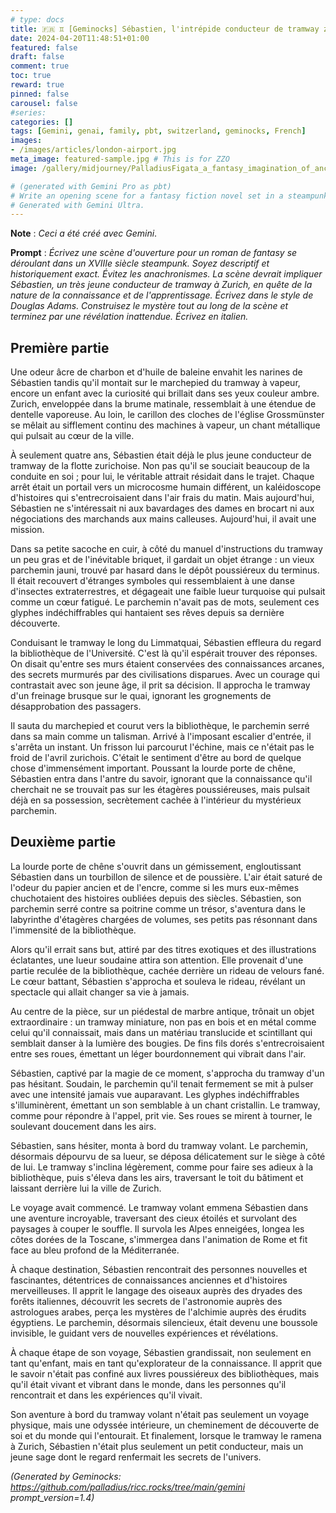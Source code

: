 ```yaml
---
# type: docs
title: 🇫🇷 ♊ [Geminocks] Sébastien, l'intrépide conducteur de tramway zurichois 🇨🇭 (pbt symlink)
date: 2024-04-20T11:48:51+01:00
featured: false
draft: false
comment: true
toc: true
reward: true
pinned: false
carousel: false
#series:
categories: []
tags: [Gemini, genai, family, pbt, switzerland, geminocks, French]
images:
- /images/articles/london-airport.jpg
meta_image: featured-sample.jpg # This is for ZZO
image: /gallery/midjourney/PalladiusFigata_a_fantasy_imagination_of_ancient_mayan_city_if__f699b7ca-43d9-4d2a-b2ee-2022a0317e01.png

# (generated with Gemini Pro as pbt)
# Write an opening scene for a fantasy fiction novel set in a steampunk 18th century. Be descriptive and historically accurate. Avoid anachronism. The scene should involve Sebastian, a veryyoung tram driver in Zurich on a quest to understand the nature of knowledge and learning. Write in the style of Douglas Adams. Build mystery throughout the scene and end with an unexpected revelation. Write in Italian.
# Generated with Gemini Ultra.
---
```


**Note** : *Ceci a été créé avec Gemini*.

**Prompt** : *Écrivez une scène d'ouverture pour un roman de fantasy se déroulant dans un XVIIIe siècle steampunk. Soyez descriptif et historiquement exact. Évitez les anachronismes. La scène devrait impliquer Sébastien, un très jeune conducteur de tramway à Zurich, en quête de la nature de la connaissance et de l'apprentissage. Écrivez dans le style de Douglas Adams. Construisez le mystère tout au long de la scène et terminez par une révélation inattendue. Écrivez en italien.*

## Première partie

Une odeur âcre de charbon et d'huile de baleine envahit les narines de Sébastien tandis qu'il montait sur le marchepied du tramway à vapeur, encore un enfant avec la curiosité qui brillait dans ses yeux couleur ambre. Zurich, enveloppée dans la brume matinale, ressemblait à une étendue de dentelle vaporeuse. Au loin, le carillon des cloches de l'église Grossmünster se mêlait au sifflement continu des machines à vapeur, un chant métallique qui pulsait au cœur de la ville.

À seulement quatre ans, Sébastien était déjà le plus jeune conducteur de tramway de la flotte zurichoise. Non pas qu'il se souciait beaucoup de la conduite en soi ; pour lui, le véritable attrait résidait dans le trajet. Chaque arrêt était un portail vers un microcosme humain différent, un kaléidoscope d'histoires qui s'entrecroisaient dans l'air frais du matin. Mais aujourd'hui, Sébastien ne s'intéressait ni aux bavardages des dames en brocart ni aux négociations des marchands aux mains calleuses. Aujourd'hui, il avait une mission.

Dans sa petite sacoche en cuir, à côté du manuel d'instructions du tramway un peu gras et de l'inévitable briquet, il gardait un objet étrange : un vieux parchemin jauni, trouvé par hasard dans le dépôt poussiéreux du terminus. Il était recouvert d'étranges symboles qui ressemblaient à une danse d'insectes extraterrestres, et dégageait une faible lueur turquoise qui pulsait comme un cœur fatigué. Le parchemin n'avait pas de mots, seulement ces glyphes indéchiffrables qui hantaient ses rêves depuis sa dernière découverte.

Conduisant le tramway le long du Limmatquai, Sébastien effleura du regard la bibliothèque de l'Université. C'est là qu'il espérait trouver des réponses. On disait qu'entre ses murs étaient conservées des connaissances arcanes, des secrets murmurés par des civilisations disparues. Avec un courage qui contrastait avec son jeune âge, il prit sa décision. Il approcha le tramway d'un freinage brusque sur le quai, ignorant les grognements de désapprobation des passagers.

Il sauta du marchepied et courut vers la bibliothèque, le parchemin serré dans sa main comme un talisman. Arrivé à l'imposant escalier d'entrée, il s'arrêta un instant. Un frisson lui parcourut l'échine, mais ce n'était pas le froid de l'avril zurichois. C'était le sentiment d'être au bord de quelque chose d'immensément important. Poussant la lourde porte de chêne, Sébastien entra dans l'antre du savoir, ignorant que la connaissance qu'il cherchait ne se trouvait pas sur les étagères poussiéreuses, mais pulsait déjà en sa possession, secrètement cachée à l'intérieur du mystérieux parchemin.

## Deuxième partie

La lourde porte de chêne s'ouvrit dans un gémissement, engloutissant Sébastien dans un tourbillon de silence et de poussière. L'air était saturé de l'odeur du papier ancien et de l'encre, comme si les murs eux-mêmes chuchotaient des histoires oubliées depuis des siècles. Sébastien, son parchemin serré contre sa poitrine comme un trésor, s'aventura dans le labyrinthe d'étagères chargées de volumes, ses petits pas résonnant dans l'immensité de la bibliothèque.

Alors qu'il errait sans but, attiré par des titres exotiques et des illustrations éclatantes, une lueur soudaine attira son attention. Elle provenait d'une partie reculée de la bibliothèque, cachée derrière un rideau de velours fané. Le cœur battant, Sébastien s'approcha et souleva le rideau, révélant un spectacle qui allait changer sa vie à jamais.

Au centre de la pièce, sur un piédestal de marbre antique, trônait un objet extraordinaire : un tramway miniature, non pas en bois et en métal comme celui qu'il connaissait, mais dans un matériau translucide et scintillant qui semblait danser à la lumière des bougies. De fins fils dorés s'entrecroisaient entre ses roues, émettant un léger bourdonnement qui vibrait dans l'air.

Sébastien, captivé par la magie de ce moment, s'approcha du tramway d'un pas hésitant. Soudain, le parchemin qu'il tenait fermement se mit à pulser avec une intensité jamais vue auparavant. Les glyphes indéchiffrables s'illuminèrent, émettant un son semblable à un chant cristallin. Le tramway, comme pour répondre à l'appel, prit vie. Ses roues se mirent à tourner, le soulevant doucement dans les airs.

Sébastien, sans hésiter, monta à bord du tramway volant. Le parchemin, désormais dépourvu de sa lueur, se déposa délicatement sur le siège à côté de lui. Le tramway s'inclina légèrement, comme pour faire ses adieux à la bibliothèque, puis s'éleva dans les airs, traversant le toit du bâtiment et laissant derrière lui la ville de Zurich.

Le voyage avait commencé. Le tramway volant emmena Sébastien dans une aventure incroyable, traversant des cieux étoilés et survolant des paysages à couper le souffle. Il survola les Alpes enneigées, longea les côtes dorées de la Toscane, s'immergea dans l'animation de Rome et fit face au bleu profond de la Méditerranée.

À chaque destination, Sébastien rencontrait des personnes nouvelles et fascinantes, détentrices de connaissances anciennes et d'histoires merveilleuses. Il apprit le langage des oiseaux auprès des dryades des forêts italiennes, découvrit les secrets de l'astronomie auprès des astrologues arabes, perça les mystères de l'alchimie auprès des érudits égyptiens. Le parchemin, désormais silencieux, était devenu une boussole invisible, le guidant vers de nouvelles expériences et révélations.

À chaque étape de son voyage, Sébastien grandissait, non seulement en tant qu'enfant, mais en tant qu'explorateur de la connaissance. Il apprit que le savoir n'était pas confiné aux livres poussiéreux des bibliothèques, mais qu'il était vivant et vibrant dans le monde, dans les personnes qu'il rencontrait et dans les expériences qu'il vivait.

Son aventure à bord du tramway volant n'était pas seulement un voyage physique, mais une odyssée intérieure, un cheminement de découverte de soi et du monde qui l'entourait. Et finalement, lorsque le tramway le ramena à Zurich, Sébastien n'était plus seulement un petit conducteur, mais un jeune sage dont le regard renfermait les secrets de l'univers.


*(Generated by Geminocks: https://github.com/palladius/ricc.rocks/tree/main/gemini prompt_version=1.4)*